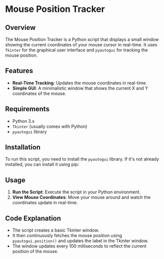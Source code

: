 # Mouse Position Tracker

## Overview
The Mouse Position Tracker is a Python script that displays a small window showing the current coordinates of your mouse cursor in real-time. It uses `Tkinter` for the graphical user interface and `pyautogui` for tracking the mouse position.

## Features
- **Real-Time Tracking**: Updates the mouse coordinates in real-time.
- **Simple GUI**: A minimalistic window that shows the current X and Y coordinates of the mouse.

## Requirements
- Python 3.x
- `Tkinter` (usually comes with Python)
- `pyautogui` library

## Installation
To run this script, you need to install the `pyautogui` library. If it's not already installed, you can install it using pip:

## Usage
1. **Run the Script**: Execute the script in your Python environment.
2. **View Mouse Coordinates**: Move your mouse around and watch the coordinates update in real-time.

## Code Explanation
- The script creates a basic Tkinter window.
- It then continuously fetches the mouse position using `pyautogui.position()` and updates the label in the Tkinter window.
- The window updates every 100 milliseconds to reflect the current position of the mouse.
